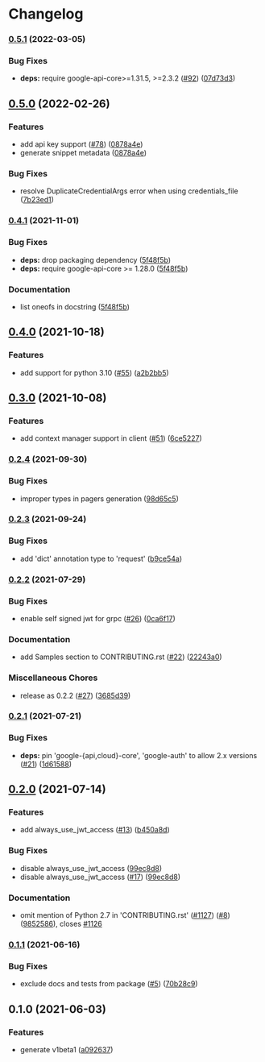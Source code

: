 # Changelog

### [0.5.1](https://github.com/googleapis/python-private-catalog/compare/v0.5.0...v0.5.1) (2022-03-05)


### Bug Fixes

* **deps:** require google-api-core>=1.31.5, >=2.3.2 ([#92](https://github.com/googleapis/python-private-catalog/issues/92)) ([07d73d3](https://github.com/googleapis/python-private-catalog/commit/07d73d38d687fff44cf910581cbeb0a87f8b5a0f))

## [0.5.0](https://github.com/googleapis/python-private-catalog/compare/v0.4.1...v0.5.0) (2022-02-26)


### Features

* add api key support ([#78](https://github.com/googleapis/python-private-catalog/issues/78)) ([0878a4e](https://github.com/googleapis/python-private-catalog/commit/0878a4ed5f963cc32a23a7e32e47cd89b1db70cc))
* generate snippet metadata ([0878a4e](https://github.com/googleapis/python-private-catalog/commit/0878a4ed5f963cc32a23a7e32e47cd89b1db70cc))


### Bug Fixes

* resolve DuplicateCredentialArgs error when using credentials_file ([7b23ed1](https://github.com/googleapis/python-private-catalog/commit/7b23ed16f57006fab1b51bd5471ac038ee4a3aff))

### [0.4.1](https://www.github.com/googleapis/python-private-catalog/compare/v0.4.0...v0.4.1) (2021-11-01)


### Bug Fixes

* **deps:** drop packaging dependency ([5f48f5b](https://www.github.com/googleapis/python-private-catalog/commit/5f48f5b616ceaff7a8b1c48dab3c29e4a97c95b6))
* **deps:** require google-api-core >= 1.28.0 ([5f48f5b](https://www.github.com/googleapis/python-private-catalog/commit/5f48f5b616ceaff7a8b1c48dab3c29e4a97c95b6))


### Documentation

* list oneofs in docstring ([5f48f5b](https://www.github.com/googleapis/python-private-catalog/commit/5f48f5b616ceaff7a8b1c48dab3c29e4a97c95b6))

## [0.4.0](https://www.github.com/googleapis/python-private-catalog/compare/v0.3.0...v0.4.0) (2021-10-18)


### Features

* add support for python 3.10 ([#55](https://www.github.com/googleapis/python-private-catalog/issues/55)) ([a2b2bb5](https://www.github.com/googleapis/python-private-catalog/commit/a2b2bb58556b5a555621a97960f38d2dfc5a86ce))

## [0.3.0](https://www.github.com/googleapis/python-private-catalog/compare/v0.2.4...v0.3.0) (2021-10-08)


### Features

* add context manager support in client ([#51](https://www.github.com/googleapis/python-private-catalog/issues/51)) ([6ce5227](https://www.github.com/googleapis/python-private-catalog/commit/6ce5227eec47542014817ce912e64c39e6723676))

### [0.2.4](https://www.github.com/googleapis/python-private-catalog/compare/v0.2.3...v0.2.4) (2021-09-30)


### Bug Fixes

* improper types in pagers generation ([98d65c5](https://www.github.com/googleapis/python-private-catalog/commit/98d65c5d61a55d6cd550a7e079eb3c41156076c7))

### [0.2.3](https://www.github.com/googleapis/python-private-catalog/compare/v0.2.2...v0.2.3) (2021-09-24)


### Bug Fixes

* add 'dict' annotation type to 'request' ([b9ce54a](https://www.github.com/googleapis/python-private-catalog/commit/b9ce54ad72ffa6be7319ed17d81441117c24b9ec))

### [0.2.2](https://www.github.com/googleapis/python-private-catalog/compare/v0.2.1...v0.2.2) (2021-07-29)


### Bug Fixes

* enable self signed jwt for grpc ([#26](https://www.github.com/googleapis/python-private-catalog/issues/26)) ([0ca6f17](https://www.github.com/googleapis/python-private-catalog/commit/0ca6f17bb49a51e8c368224a7c5bb56e3215e429))


### Documentation

* add Samples section to CONTRIBUTING.rst ([#22](https://www.github.com/googleapis/python-private-catalog/issues/22)) ([22243a0](https://www.github.com/googleapis/python-private-catalog/commit/22243a051100f79375772de0f383cdb79d0b906e))


### Miscellaneous Chores

* release as 0.2.2 ([#27](https://www.github.com/googleapis/python-private-catalog/issues/27)) ([3685d39](https://www.github.com/googleapis/python-private-catalog/commit/3685d391170f9f10958a024fa7d86de6b7104492))

### [0.2.1](https://www.github.com/googleapis/python-private-catalog/compare/v0.2.0...v0.2.1) (2021-07-21)


### Bug Fixes

* **deps:** pin 'google-{api,cloud}-core', 'google-auth' to allow 2.x versions ([#21](https://www.github.com/googleapis/python-private-catalog/issues/21)) ([1d61588](https://www.github.com/googleapis/python-private-catalog/commit/1d61588c38ac7fc961e207283f0f9acf58b3b355))

## [0.2.0](https://www.github.com/googleapis/python-private-catalog/compare/v0.1.1...v0.2.0) (2021-07-14)


### Features

* add always_use_jwt_access ([#13](https://www.github.com/googleapis/python-private-catalog/issues/13)) ([b450a8d](https://www.github.com/googleapis/python-private-catalog/commit/b450a8db1046ede62a556e110a663068840e659d))


### Bug Fixes

* disable always_use_jwt_access ([99ec8d8](https://www.github.com/googleapis/python-private-catalog/commit/99ec8d871fe4f4de895f541fbd4cac9787ef3600))
* disable always_use_jwt_access ([#17](https://www.github.com/googleapis/python-private-catalog/issues/17)) ([99ec8d8](https://www.github.com/googleapis/python-private-catalog/commit/99ec8d871fe4f4de895f541fbd4cac9787ef3600))


### Documentation

* omit mention of Python 2.7 in 'CONTRIBUTING.rst' ([#1127](https://www.github.com/googleapis/python-private-catalog/issues/1127)) ([#8](https://www.github.com/googleapis/python-private-catalog/issues/8)) ([9852586](https://www.github.com/googleapis/python-private-catalog/commit/98525867b5958ce8bf52ff2998ccff4583be14d3)), closes [#1126](https://www.github.com/googleapis/python-private-catalog/issues/1126)

### [0.1.1](https://www.github.com/googleapis/python-private-catalog/compare/v0.1.0...v0.1.1) (2021-06-16)


### Bug Fixes

* exclude docs and tests from package ([#5](https://www.github.com/googleapis/python-private-catalog/issues/5)) ([70b28c9](https://www.github.com/googleapis/python-private-catalog/commit/70b28c9a34c9bfa2a4529c6a7752c107f6d0dfe1))

## 0.1.0 (2021-06-03)


### Features

* generate v1beta1 ([a092637](https://www.github.com/googleapis/python-private-catalog/commit/a09263717b5c983783d2451b9c2e5d5852e5b79c))

